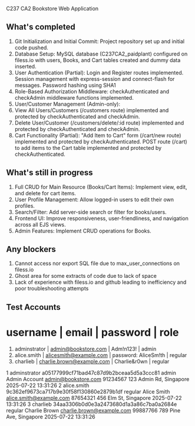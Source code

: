 C237 CA2 Bookstore Web Application

## What's completed
1. Git Initialization and Initial Commit: Project repository set up and initial code pushed.
2. Database Setup: MySQL database (C237CA2_paidplant) configured on filess.io with users, Books, and Cart tables created and dummy data inserted.
3. User Authentication (Partial):
    Login and Register routes implemented.
    Session management with express-session and connect-flash for messages.
    Password hashing using SHA1
4. Role-Based Authorization Middleware: checkAuthenticated and checkAdmin middleware functions implemented.
5. User/Customer Management (Admin-only):
6. View All Users/Customers (/customers route) implemented and protected by checkAuthenticated and checkAdmin.
7. Delete User/Customer (/customers/delete/:id route) implemented and protected by checkAuthenticated and checkAdmin.
8. Cart Functionality (Partial):
    "Add Item to Cart" form (/cart/new route) implemented and protected by checkAuthenticated.
    POST route (/cart) to add items to the Cart table implemented and protected by checkAuthenticated.

## What's still in progress
1. Full CRUD for Main Resource (Books/Cart Items): Implement view, edit, and delete for cart items.
2. User Profile Management: Allow logged-in users to edit their own profiles.
3. Search/Filter: Add server-side search or filter for books/users.
4. Frontend UI: Improve responsiveness, user-friendliness, and navigation across all EJS views.
5. Admin Features: Implement CRUD operations for Books.

## Any blockers
1. Cannot access nor export SQL file due to max_user_connections on filess.io
2. Ghost area for some extracts of code due to lack of space 
3. Lack of experience with filess.io and github leading to inefficiency and poor troubleshooting attempts 

## Test Accounts
# username | email | password | role
1. adminstrator | admin@bookstore.com | Adm!n123! | admin
2. alice.smith | alicesmith@example.com | password: AliceSm!th | regular
3. charlieb | charlie.brown@example.com | Charlie&r0wn | regular


1	adminstrator	a05177999cf71bad47c87d9b2bceaa5d5a3ccc81	admin	Admin	Account	admin@bookstore.com	91234567	123 Admin Rd, Singapore	2025-07-22 13:31:26
2	alice.smith	9c362ef9673ca717b9e30f58f130860e2879b1df	regular	Alice	Smith	alice.smith@example.com	87654321	456 Elm St, Singapore	2025-07-22 13:31:26
3	charlieb	34aa3306b0d0e3a2473680d1a3a86c7ba0a2684e	regular	Charlie	Brown	charlie.brown@example.com	99887766	789 Pine Ave, Singapore	2025-07-22 13:31:26